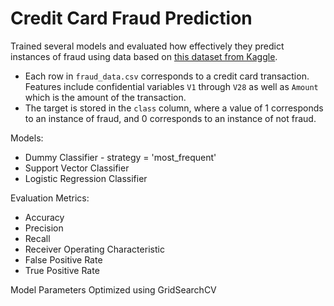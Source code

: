 # Credit Card Fraud Prediction

Trained several models and evaluated how effectively they predict instances of fraud using data based on [this dataset from Kaggle](https://www.kaggle.com/dalpozz/creditcardfraud).
 
* Each row in `fraud_data.csv` corresponds to a credit card transaction. Features include confidential variables `V1` through `V28` as well as `Amount` which is the amount of the transaction. 
* The target is stored in the `class` column, where a value of 1 corresponds to an instance of fraud, and 0 corresponds to an instance of not fraud.

Models:
* Dummy Classifier - strategy = 'most_frequent'
* Support Vector Classifier
* Logistic Regression Classifier

Evaluation Metrics:
* Accuracy
* Precision
* Recall
* Receiver Operating Characteristic
* False Positive Rate
* True Positive Rate

Model Parameters Optimized using GridSearchCV
